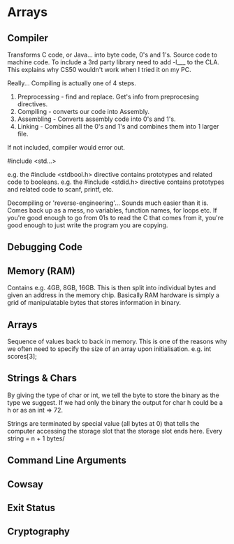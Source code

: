 # Arrays

## Compiler
Transforms C code, or Java... into byte code, 0's and 1's. Source code to machine code.
To include a 3rd party library need to add -l___ to the CLA.
This explains why CS50 wouldn't work when I tried it on my PC.

Really...
Compiling is actually one of 4 steps.
1. Preprocessing - find and replace. Get's info from preprocesing directives.
2. Compiling - converts our code into Assembly.
3. Assembling - Converts assembly code into 0's and 1's.
4. Linking - Combines all the 0's and 1's and combines them into 1 larger file.

<!-- Prototypes -->
If not included, compiler would error out.

<!-- Preprocessor directive -->
#include <std...>

e.g. the #include <stdbool.h> directive contains prototypes and related code to booleans.
e.g. the #include <stdid.h> directive contains prototypes and related code to scanf, printf, etc.

Decompiling or 'reverse-engineering'...
Sounds much easier than it is. 
Comes back up as a mess, no variables, function names, for loops etc.
If you're good enough to go from 01s to read the C that comes from it,
you're good enough to just write the program you are copying.

## Debugging Code

## Memory (RAM)
Contains e.g. 4GB, 8GB, 16GB.
This is then split into individual bytes and given an address in the memory chip.
Basically RAM hardware is simply a grid of manipulatable bytes that stores information in binary.

## Arrays
Sequence of values back to back in memory.
This is one of the reasons why we often need to specify the size of an array upon initialisation. 
e.g. int scores[3];

## Strings & Chars
By giving the type of char or int, we tell the byte to store the binary as the type we suggest. If we had only the binary the output for char h could be a h or as an int => 72.

Strings are terminated by special value (all bytes at 0) that tells the computer accessing the storage slot that the storage slot ends here.
Every string = n + 1 bytes/

## Command Line Arguments

## Cowsay

## Exit Status

## Cryptography